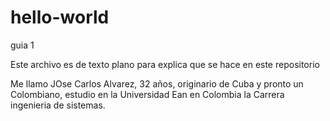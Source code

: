 # hello-world
guia 1

Este archivo es de texto plano para explica que se hace en este repositorio

Me llamo JOse Carlos Alvarez, 32 años, originario de Cuba y pronto un Colombiano, estudio en la Universidad Ean en Colombia la Carrera ingenieria de sistemas.

